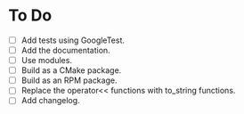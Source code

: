 # To Do

+ [ ] Add tests using GoogleTest.
+ [ ] Add the documentation.
+ [ ] Use modules.
+ [ ] Build as a CMake package.
+ [ ] Build as an RPM package.
+ [ ] Replace the operator<< functions with to_string functions.
+ [ ] Add changelog.
